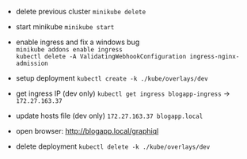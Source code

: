 - delete previous cluster
  `minikube delete`

- start minikube
`minikube start`

- enable ingress and fix a windows bug  
`minikube addons enable ingress`  
`kubectl delete -A ValidatingWebhookConfiguration ingress-nginx-admission`
  
- setup deployment
`kubectl create -k ./kube/overlays/dev`

- get ingress IP (dev only)
`kubectl get ingress blogapp-ingress` -> `172.27.163.37`

- update hosts file (dev only)
`172.27.163.37 blogapp.local`
  
- open browser: http://blogapp.local/graphiql

- delete deployment
  `kubectl delete -k ./kube/overlays/dev`
